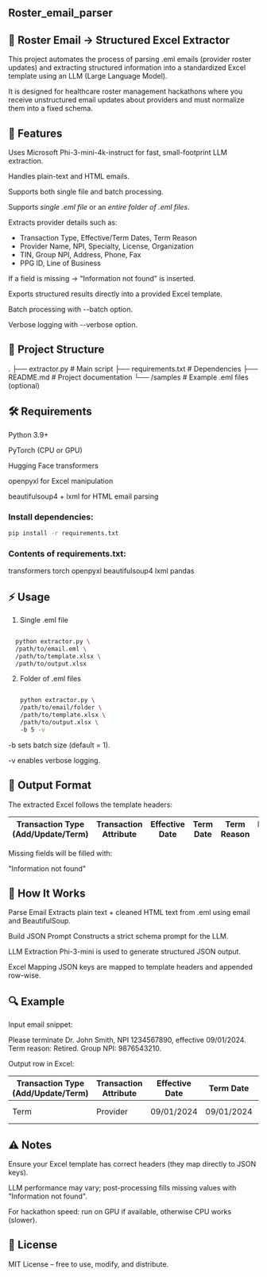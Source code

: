 ## Roster_email_parser

## 📧 Roster Email → Structured Excel Extractor

This project automates the process of parsing .eml emails (provider roster updates) and extracting structured information into a standardized Excel template using an LLM (Large Language Model).

It is designed for healthcare roster management hackathons where you receive unstructured email updates about providers and must normalize them into a fixed schema.

## 🚀 Features

Uses Microsoft Phi-3-mini-4k-instruct for fast, small-footprint LLM extraction.

Handles plain-text and HTML emails.

Supports both single file and batch processing.

Supports *single .eml file* or an *entire folder of .eml files*. 

Extracts provider details such as:
  - Transaction Type, Effective/Term Dates, Term Reason  
  - Provider Name, NPI, Specialty, License, Organization  
  - TIN, Group NPI, Address, Phone, Fax  
  - PPG ID, Line of Business
 
If a field is missing → "Information not found" is inserted.  

Exports structured results directly into a provided Excel template.

Batch processing with --batch option.  

Verbose logging with --verbose option.  



## 📂 Project Structure

.
├── extractor.py        # Main script
├── requirements.txt    # Dependencies
├── README.md           # Project documentation
└── /samples            # Example .eml files (optional)

## 🛠️ Requirements

Python 3.9+

PyTorch
 (CPU or GPU)

Hugging Face transformers

openpyxl for Excel manipulation

beautifulsoup4 + lxml for HTML email parsing

### Install dependencies:
```bash
pip install -r requirements.txt
```

### Contents of requirements.txt:

transformers
torch
openpyxl
beautifulsoup4
lxml
pandas

## ⚡ Usage
1. Single .eml file
  ```bash

    python extractor.py \
    /path/to/email.eml \
    /path/to/template.xlsx \
    /path/to/output.xlsx
```

 2. Folder of .eml files
    ```bash

    python extractor.py \
    /path/to/email/folder \
    /path/to/template.xlsx \
    /path/to/output.xlsx \
    -b 5 -v


-b sets batch size (default = 1).

-v enables verbose logging.

## 📑 Output Format

The extracted Excel follows the template headers:

| Transaction Type (Add/Update/Term) | Transaction Attribute | Effective Date | Term Date | Term Reason | Provider Name | Provider NPI | Provider Specialty | State License | Organization Name | TIN | Group NPI | Complete Address | Phone Number | Fax Number | PPG ID | Line Of Business (Medicare/Commercial/Medical) |
|----------------------------------------|---------------------------|--------------------|---------------|-----------------|-------------------|------------------|------------------------|-------------------|-----------------------|---------|---------------|----------------------|------------------|----------------|------------|---------------------------------------------------|

Missing fields will be filled with:

"Information not found"

## 🧠 How It Works

Parse Email
Extracts plain text + cleaned HTML text from .eml using email and BeautifulSoup.

Build JSON Prompt
Constructs a strict schema prompt for the LLM.

LLM Extraction
Phi-3-mini is used to generate structured JSON output.

Excel Mapping
JSON keys are mapped to template headers and appended row-wise.

## 🔍 Example

Input email snippet:

Please terminate Dr. John Smith, NPI 1234567890, effective 09/01/2024. 
Term reason: Retired. Group NPI: 9876543210.


Output row in Excel:

| Transaction Type (Add/Update/Term) | Transaction Attribute | Effective Date | Term Date | Term Reason | Provider Name | Provider NPI | Provider Specialty | State License | Organization Name | TIN | Group NPI | Complete Address | Phone Number | Fax Number | PPG ID | Line Of Business (Medicare/Commercial/Medical) |
|-----------------------------------|------------------------|----------------|-----------|-------------|---------------|--------------|-------------------|---------------|-------------------|-----|-----------|------------------|--------------|-------------|--------|-------------------------------------------------|
| Term                              | Provider              | 09/01/2024     | 09/01/2024| Retired     | John Smith    | 1234567890   | Information not found | Information not found | Information not found | Information not found | 9876543210 | Information not found | Information not found | Information not found | Information not found | Information not found |


## ⚠️ Notes

Ensure your Excel template has correct headers (they map directly to JSON keys).

LLM performance may vary; post-processing fills missing values with "Information not found".

For hackathon speed: run on GPU if available, otherwise CPU works (slower).

## 📜 License

MIT License – free to use, modify, and distribute.

